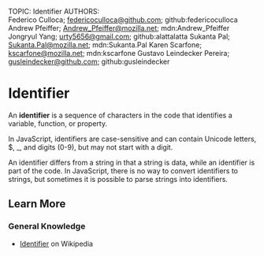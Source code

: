 TOPIC: Identifier
AUTHORS: Federico Culloca; federicoculloca@github.com; github:federicoculloca
         Andrew Pfeiffer; Andrew_Pfeiffer@mozilla.net; mdn:Andrew_Pfeiffer
         Jongryul Yang; urty5656@gmail.com; github:alattalatta
         Sukanta Pal; Sukanta.Pal@mozilla.net; mdn:Sukanta.Pal
         Karen Scarfone; kscarfone@mozilla.net; mdn:kscarfone
         Gustavo Leindecker Pereira; gusleindecker@github.com; github:gusleindecker

# Identifier

An **identifier** is a sequence of characters in the code that identifies a variable, function, or property.

In JavaScript, identifiers are case-sensitive and can contain Unicode letters, $, _, and digits (0-9),
but may not start with a digit.

An identifier differs from a string in that a string is data, while an identifier is part of the code.
In JavaScript, there is no way to convert identifiers to strings,
but sometimes it is possible to parse strings into identifiers.

## Learn More

### General Knowledge

- [Identifier](https://en.wikipedia.org/wiki/Identifier#In_computer_science) on Wikipedia
